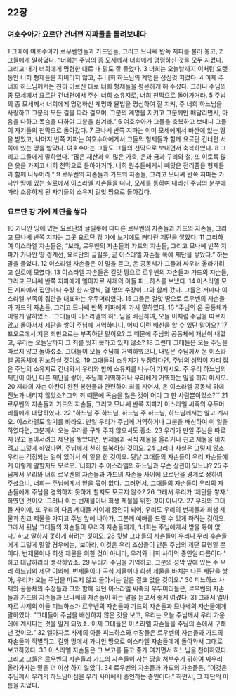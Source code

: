 ## 22장
### 여호수아가 요르단 건너편 지파들을 돌려보내다
1 그때에 여호수아가 르우벤인들과 가드인들, 그리고 므나쎄 반쪽 지파를 불러 놓고,
2 그들에게 말하였다. “너희는 주님의 종 모세께서 너희에게 명령하신 것을 모두 지켰다. 그리고 내가 너희에게 명령한 대로 내 말도 잘 들었다.
3 너희는 오늘날까지 이처럼 오랫동안 너희 형제들을 저버리지 않고, 주 너희 하느님의 계명을 성심껏 지켰다.
4 이제 주 너희 하느님께서는 친히 이르신 대로 너희 형제들을 평온하게 해 주셨다. 그러니 주님의 종 모세께서 요르단 건너편에서 주신 너희 소유지로, 너희 천막으로 돌아가거라.
5 주님의 종 모세께서 너희에게 명령하신 계명과 율법을 명심하여 잘 지켜, 주 너희 하느님을 사랑하고 그분의 모든 길을 따라 걸으며, 그분의 계명을 지키고 그분께만 매달리면서, 마음을 다하고 목숨을 다하여 그분을 섬겨라.”
6 여호수아가 그들을 축복하고 보내니 그들이 자기들의 천막으로 돌아갔다.
7 므나쎄 반쪽 지파는 이미 모세에게서 바산에 있는 땅을 받았고, 나머지 반쪽 지파는 여호수아에게서 그들의 형제들과 함께 요르단 건너편 서쪽에 있는 땅을 받았다. 여호수아는 그들도 그들의 천막으로 보내면서 축복하였다.
8 그리고 그들에게 말하였다. “많은 재산과 이 많은 가축, 은과 금과 구리와 철, 또 이토록 많은 옷을 가지고 너희 천막으로 돌아가거라. 너희 원수들에게서 빼앗은 전리품을 형제들과 함께 나누어라.”
9 르우벤의 자손들과 가드의 자손들, 그리고 므나쎄 반쪽 지파는 가나안 땅에 있는 실로에서 이스라엘 자손들을 떠나, 모세를 통하여 내리신 주님의 분부에 따라 소유하게 된 자기들의 소유지 길앗 땅으로 돌아갔다.
### 요르단 강 가에 제단을 쌓다
10 가나안 땅에 있는 요르단의 글릴롯에 다다른 르우벤의 자손들과 가드의 자손들, 그리고 므나쎄 반쪽 지파는 그곳 요르단 강 가에 보기에도 커다란 제단을 쌓았다.
11 그리하여 이스라엘 자손들은, “보라, 르우벤의 자손들과 가드의 자손들, 그리고 므나쎄 반쪽 지파가 가나안 땅 경계선, 요르단의 글릴롯, 곧 이스라엘 자손들 쪽에 제단을 쌓았다.” 하는 말을 들었다.
12 이스라엘 자손들은 이 말을 듣고, 온 공동체가 그들과 싸우러 올라가려고 실로에 모였다.
13 이스라엘 자손들은 길앗 땅으로 르우벤의 자손들과 가드의 자손들, 그리고 므나쎄 반쪽 지파에게 엘아자르 사제의 아들 피느하스를 보냈다.
14 이스라엘 모든 지파에서 집안마다 수장 한 사람씩, 열 명의 수장이 그와 함께 갔다. 그들은 저마다 이스라엘 부족의 집안을 대표하는 우두머리였다.
15 그들은 길앗 땅으로 르우벤의 자손들과 가드의 자손들, 그리고 므나쎄 반쪽 지파에게 가서 말하였다.
16 “주님의 온 공동체가 이렇게 말하였소. ‘그대들이 이스라엘의 하느님을 배신하여, 오늘 이처럼 주님을 따르지 않고 돌아서서 제단을 쌓아 주님께 거역하다니, 어찌 이런 배신을 할 수 있단 말이오?
17 프오르에서 지은 죄만으로는 부족하단 말이오? 그 때문에 주님의 공동체에 재난이 내렸고, 우리는 오늘날까지 그 죄를 씻지 못하고 있지 않소?
18 그런데 그대들은 오늘 주님을 따르지 않고 돌아섰소. 그대들이 오늘 주님께 거역하였으니, 내일은 주님께서 온 이스라엘 공동체에 진노하실 것이오.
19 그대들의 소유지가 부정하다면, 주님의 성막이 자리 잡은 주님의 소유지로 건너와서 우리와 함께 소유지를 나누어 가지시오. 주 우리 하느님의 제단이 아닌 다른 제단을 쌓아, 주님께 거역하거나 우리에게 거역하는 일을 하지 마시오.
20 제라의 자손 아칸이 완전 봉헌물과 관련하여 죄를 지어서, 온 이스라엘 공동체 위에 진노가 내리지 않았소? 그의 죄 때문에 목숨을 잃은 것이 어디 그 한 사람뿐이었소?’”
21 르우벤의 자손들과 가드의 자손들, 그리고 므나쎄 반쪽 지파가 이스라엘 씨족의 우두머리들에게 대답하였다.
22 “하느님 주 하느님, 하느님 주 하느님, 하느님께서는 알고 계시오. 이스라엘도 알기를 바라오. 만일 우리가 주님께 거역하거나 그분을 배신하여 이 일을 하였다면, 그분께서 오늘 우리를 구해 주지 않으셔도 좋소.
23 우리가 만일 주님을 따르지 않고 돌아서려고 제단을 쌓았다면, 번제물과 곡식 제물을 올리거나 친교 제물을 바치려고 그렇게 하였다면, 주님께서 친히 보복하실 것이오.
24 그러나 사실은 그렇지 않소. 우리는 걱정되는 일이 있어서 이 일을 한 것이오. 뒷날 그대들의 자손들이 우리 자손들에게 이렇게 말할지도 모르오. ‘너희가 주 이스라엘의 하느님과 무슨 상관이 있느냐?
25 주님께서 우리와 너희 르우벤의 자손들과 가드의 자손들 사이에 요르단을 경계로 정하여 주셨으니, 너희는 주님에게서 받을 몫이 없다.’ 그러면서, 그대들의 자손들이 우리의 자손들에게 주님을 경외하지 못하게 할지도 모르지 않소?
26 그래서 우리가 ‘제단을 쌓자.’ 하였던 것이오. 그러나 이는 번제물이나 희생 제물을 위한 것이 아니오.
27 우리와 그대들 사이에, 또 우리의 다음 세대들 사이에 증인이 되어, 우리도 우리의 번제물과 희생 제물과 친교 제물을 가지고 주님 앞에 나아가, 그분께 예배를 드릴 수 있게 하려는 것이오. 그래서 뒷날 그대들의 자손들이 우리의 자손들에게, ‘너희는 주님에게서 받을 몫이 없다.’ 하고 말하지 못하게 하려는 것이오.
28 뒷날 그대들의 자손들이 우리나 우리 후손들에게 그렇게 말할 경우에는, ‘보아라, 이것은 우리 조상들이 만든 주님의 제단 모형일 뿐이다. 번제물이나 희생 제물을 위한 것이 아니라, 우리와 너희 사이의 증인일 따름이다.’ 하고 대답하리라 생각하였소.
29 우리가 주님을 거역하고, 그분의 성막 앞에 있는 주 우리 하느님의 제단 이외에, 번제물이나 곡식 제물이나 희생 제물을 바치는 다른 제단을 쌓아, 우리가 오늘 주님을 따르지 않고 돌아서는 일은 결코 없을 것이오.”
30 피느하스 사제와 공동체의 수장들과 그와 함께 있던 이스라엘 씨족의 우두머리들은, 르우벤의 자손들과 가드의 자손들과 므나쎄의 자손들이 하는 말을 듣고서 좋게 여겼다.
31 그래서 엘아자르 사제의 아들 피느하스가 르우벤의 자손들과 가드의 자손들과 므나쎄의 자손들에게 말하였다. “그대들이 주님을 배신하지 않은 것을 보고, 우리는 오늘 주님께서 우리 가운데에 계시다는 것을 알게 되었소. 이제 그대들은 이스라엘 자손들을 주님의 손에서 구해 낸 것이오.”
32 엘아자르 사제의 아들 피느하스와 수장들은 르우벤의 자손들과 가드의 자손들과 작별하고, 길앗 땅에서 가나안 땅으로 이스라엘 자손들에게 돌아와서 그대로 보고하였다.
33 이스라엘 자손들은 그 보고를 듣고 좋게 여기면서 하느님을 찬미하였다. 그리고 그들은 르우벤의 자손들과 가드의 자손들이 사는 땅을 쳐부수기 위하여 싸우러 올라가자는 말을 더 이상 하지 않았다.
34 르우벤의 자손들과 가드의 자손들은, “이것은 주님께서 우리의 하느님이심을 우리 사이에서 증언하는 증인이다.” 하면서, 그 제단의 이름을 지었다.
